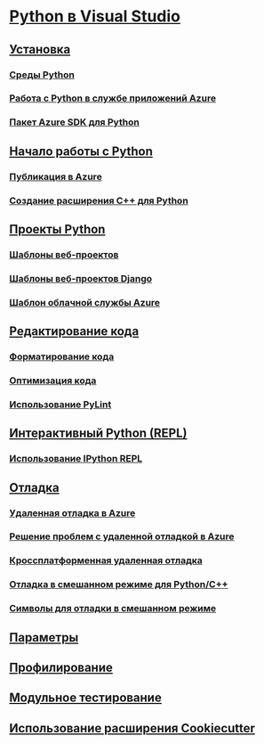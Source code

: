 # [Python в Visual Studio](python-in-visual-studio.md)
## [Установка](installation.md)
### [Среды Python](python-environments.md)
### [Работа с Python в службе приложений Azure](managing-python-on-azure-app-service.md)
### [Пакет Azure SDK для Python](azure-sdk-for-python.md)
## [Начало работы с Python](getting-started.md)
### [Публикация в Azure](publishing-to-azure.md)
### [Создание расширения C++ для Python](cpp-and-python.md)
## [Проекты Python](python-projects.md)
### [Шаблоны веб-проектов](template-web.md)
### [Шаблоны веб-проектов Django](template-django.md)
### [Шаблон облачной службы Azure](template-azure-cloud-service.md)
## [Редактирование кода](code-editing.md)
### [Форматирование кода](code-formatting.md)
### [Оптимизация кода](code-refactoring.md)
### [Использование PyLint](code-pylint.md)
## [Интерактивный Python (REPL)](interactive-repl.md)
### [Использование IPython REPL](interactive-repl-ipython.md)
## [Отладка](debugging.md)
### [Удаленная отладка в Azure](debugging-azure-remote.md)
### [Решение проблем с удаленной отладкой в Azure](debugging-azure-remote-troubleshooting.md)
### [Кроссплатформенная удаленная отладка](debugging-cross-platform-remote.md)
### [Отладка в смешанном режиме для Python/C++](debugging-mixed-mode.md)
### [Символы для отладки в смешанном режиме](debugging-symbols-for-mixed-mode.md)
## [Параметры](options.md)
## [Профилирование](profiling.md)
## [Модульное тестирование](unit-testing.md)
## [Использование расширения Cookiecutter](cookiecutter.md)